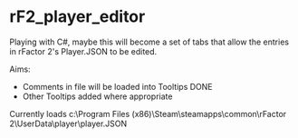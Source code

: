 # rF2_player_editor

Playing with C#, maybe this will become a set of tabs that allow the entries in rFactor 2's Player.JSON to be edited.

Aims:
* Comments in file will be loaded into Tooltips DONE
* Other Tooltips added where appropriate

Currently loads c:\Program Files (x86)\Steam\steamapps\common\rFactor 2\UserData\player\player.JSON 
